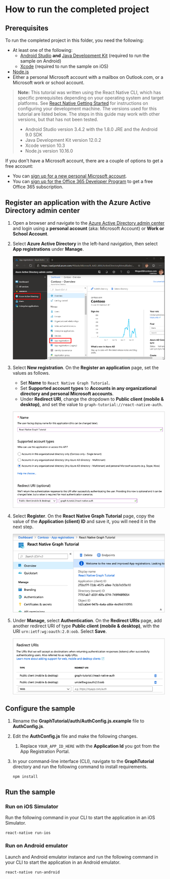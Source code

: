 # How to run the completed project

## Prerequisites

To run the completed project in this folder, you need the following:

- At least one of the following:
  - [Android Studio](https://developer.android.com/studio/) **and** [Java Development Kit](https://jdk.java.net) (required to run the sample on Android)
  - [Xcode](https://developer.apple.com/xcode/) (required to run the sample on iOS)
- [Node.js](https://nodejs.org)
- Either a personal Microsoft account with a mailbox on Outlook.com, or a Microsoft work or school account.

> **Note:** This tutorial was written using the React Native CLI, which has specific prerequisites depending on your operating system and target platforms. See [React Native Getting Started](https://facebook.github.io/react-native/docs/getting-started) for instructions on configuring your development machine. The versions used for this tutorial are listed below. The steps in this guide may work with other versions, but that has not been tested.
>
> - Android Studio version 3.4.2 with the 1.8.0 JRE and the Android 9.0 SDK
> - Java Development Kit version 12.0.2
> - Xcode version 10.3
> - Node.js version 10.16.0

If you don't have a Microsoft account, there are a couple of options to get a free account:

- You can [sign up for a new personal Microsoft account](https://signup.live.com/signup?wa=wsignin1.0&rpsnv=12&ct=1454618383&rver=6.4.6456.0&wp=MBI_SSL_SHARED&wreply=https://mail.live.com/default.aspx&id=64855&cbcxt=mai&bk=1454618383&uiflavor=web&uaid=b213a65b4fdc484382b6622b3ecaa547&mkt=E-US&lc=1033&lic=1).
- You can [sign up for the Office 365 Developer Program](https://developer.microsoft.com/office/dev-program) to get a free Office 365 subscription.

## Register an application with the Azure Active Directory admin center

1. Open a browser and navigate to the [Azure Active Directory admin center](https://aad.portal.azure.com) and login using a **personal account** (aka: Microsoft Account) or **Work or School Account**.

1. Select **Azure Active Directory** in the left-hand navigation, then select **App registrations** under **Manage**.

    ![A screenshot of the App registrations ](/tutorial/images/aad-portal-app-registrations.png)

1. Select **New registration**. On the **Register an application** page, set the values as follows.

    - Set **Name** to `React Native Graph Tutorial`.
    - Set **Supported account types** to **Accounts in any organizational directory and personal Microsoft accounts**.
    - Under **Redirect URI**, change the dropdown to **Public client (mobile & desktop)**, and set the value to `graph-tutorial://react-native-auth`.

    ![A screenshot of the Register an application page](/tutorial/images/aad-register-an-app.png)

1. Select **Register**. On the **React Native Graph Tutorial** page, copy the value of the **Application (client) ID** and save it, you will need it in the next step.

    ![A screenshot of the application ID of the new app registration](/tutorial/images/aad-application-id.png)

1. Under **Manage**, select **Authentication**. On the **Redirect URIs** page, add another redirect URI of type **Public client (mobile & desktop)**, with the URI `urn:ietf:wg:oauth:2.0:oob`. Select **Save**.

    ![A screenshot of the Redirect URIs page](/tutorial/images/aad-redirect-uris.png)

## Configure the sample

1. Rename the **GraphTutorial/auth/AuthConfig.js.example** file to **AuthConfig.js**.
1. Edit the **AuthConfig.js** file and make the following changes.
    1. Replace `YOUR_APP_ID_HERE` with the **Application Id** you got from the App Registration Portal.

1. In your command-line interface (CLI), navigate to the **GraphTutorial** directory and run the following command to install requirements.

    ```Shell
    npm install
    ```

## Run the sample

### Run on iOS Simulator

Run the following command in your CLI to start the application in an iOS Simulator.

```Shell
react-native run-ios
```

### Run on Android emulator

Launch and Android emulator instance and run the following command in your CLI to start the application in an Android emulator.

```Shell
react-native run-android
```
